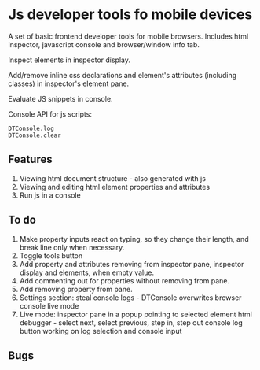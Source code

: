 # Js developer tools fo mobile devices

A set of basic frontend developer tools for mobile browsers. Includes html inspector, javascript console and browser/window info tab.

Inspect elements in inspector display.

Add/remove inline css declarations and element's attributes (including classes) in inspector's element pane.

Evaluate JS snippets in console.

Console API for js scripts:

	DTConsole.log
	DTConsole.clear

## Features

1. Viewing html document structure - also generated with js
2. Viewing and editing html element properties and attributes
3. Run js in a console

## To do

1. Make property inputs react on typing, so they change their length, and break line only when necessary.
2. Toggle tools button
3. Add property and attributes removing from inspector pane, inspector display and elements, when empty value.
4. Add commenting out for properties without removing from pane.
5. Add removing property from pane.
6. Settings section:
	steal console logs - DTConsole overwrites browser console
	live mode
7. Live mode:
	inspector pane in a popup pointing to selected element
	html debugger - select next, select previous, step in, step out
	console log button working on log selection and console input

## Bugs

